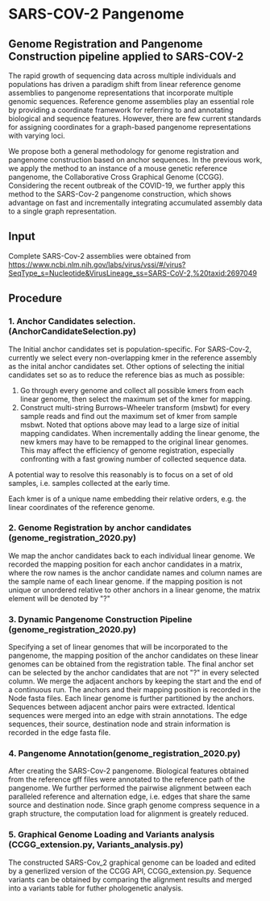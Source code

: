 # SARS-COV-2 Pangenome
## Genome Registration and Pangenome Construction pipeline applied to SARS-COV-2

The rapid growth of sequencing data across multiple individuals and populations has driven a paradigm shift from linear reference genome assemblies to 
pangenome representations that incorporate multiple genomic sequences.
Reference genome assemblies play an essential role by providing a coordinate framework for referring to and annotating biological and sequence features. 
However, there are few current standards for assigning coordinates for a graph-based pangenome representations with varying loci.

We propose both a general methodology for genome registration and pangenome construction based on anchor sequences.
In the previous work, we apply the method to an instance of a mouse genetic reference pangenome, the Collaborative Cross Graphical Genome (CCGG). 
Considering the recent outbreak of the COVID-19, we further apply this method to the SARS-Cov-2 pangenome construction, 
which shows advantage on fast and incrementally integrating accumulated assembly data to a single graph representation. 

## Input
Complete SARS-Cov-2 assemblies were obtained from 
https://www.ncbi.nlm.nih.gov/labs/virus/vssi/#/virus?SeqType_s=Nucleotide&VirusLineage_ss=SARS-CoV-2,%20taxid:2697049

## Procedure
### 1. Anchor Candidates selection.(AnchorCandidateSelection.py)
The Initial anchor candidates set is population-specific. 
For SARS-Cov-2, currently we select every non-overlapping kmer in the reference assembly as the inital anchor candidates set.
Other options of selecting the initial candidates set so as to reduce the reference bias as much as possible:
1) Go through every genome and collect all possible kmers from each linear genome, then select the maximum set of the kmer for mapping. 
2) Construct multi-string Burrows–Wheeler transform (msbwt) for every sample reads and find out the maximum set of kmer from sample msbwt.
Noted that options above may lead to a large size of initial mapping candidates. When incrementally adding the linear genome, the new kmers may have to be remapped to the original linear genomes. This may affect the efficiency of genome registration, especially confronting with a fast growing number of collected sequence data.

A potential way to resolve this reasonably is to focus on a set of old samples, i.e. samples collected at the early time. 

Each kmer is of a unique name embedding their relative orders, e.g. the linear coordinates of the reference genome.

### 2. Genome Registration by anchor candidates (genome_registration_2020.py)
We map the anchor candidates back to each individual linear genome. 
We recorded the mapping position for each anchor candidates in a matrix, where the row names is the anchor candidate names 
and column names are the sample name of each linear genome.
if the mapping position is not unique or unordered relative to other anchors in a linear genome, the matrix element will be denoted by "?"

### 3. Dynamic Pangenome Construction Pipeline (genome_registration_2020.py)
Specifying a set of linear genomes that will be incorporated to the pangenome, the mapping position of the anchor candidates 
on these linear genomes can be obtained from the registration table.
The final anchor set can be selected by the anchor candidates that are not "?" in every selected column.
We merge the adjacent anchors by keeping the start and the end of a continuous run.
The anchors and their mapping position is recorded in the Node fasta files.
Each linear genome is further partitioned by the anchors. 
Sequences between adjacent anchor pairs were extracted. Identical sequences were merged into an edge with strain annotations.
The edge sequences, their source, destination node and strain information is recorded in the edge fasta file.

### 4. Pangenome Annotation(genome_registration_2020.py)
After creating the SARS-Cov-2 pangenome. 
Biological features obtained from the reference gff files were annotated to the reference path of the pangenome.
We further performed the pairwise alignment between each paralleled reference and alternation edge, i.e. edges that share the same source and destination node.
Since graph genome compress sequence in a graph structure, the computation load for alignment is greately reduced.

### 5. Graphical Genome Loading and Variants analysis (CCGG_extension.py, Variants_analysis.py)
The constructed SARS-Cov_2 graphical genome can be loaded and edited by a generlized version of the CCGG API, CCGG_extension.py.
Sequence variants can be obtained by comparing the alignment results and merged into a variants table for futher phologenetic analysis.


